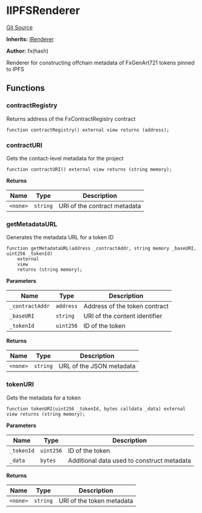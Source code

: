 # IIPFSRenderer
[Git Source](https://github.com/fxhash/fxhash-evm-contracts/blob/941c33e8dcf9e8d32ef010e754110434710b4bd3/src/interfaces/IIPFSRenderer.sol)

**Inherits:**
[IRenderer](/src/interfaces/IRenderer.sol/interface.IRenderer.md)

**Author:**
fx(hash)

Renderer for constructing offchain metadata of FxGenArt721 tokens pinned to IPFS


## Functions
### contractRegistry

Returns address of the FxContractRegistry contract


```solidity
function contractRegistry() external view returns (address);
```

### contractURI

Gets the contact-level metadata for the project


```solidity
function contractURI() external view returns (string memory);
```
**Returns**

|Name|Type|Description|
|----|----|-----------|
|`<none>`|`string`|URI of the contract metadata|


### getMetadataURL

Generates the metadata URL for a token ID


```solidity
function getMetadataURL(address _contractAddr, string memory _baseURI, uint256 _tokenId)
    external
    view
    returns (string memory);
```
**Parameters**

|Name|Type|Description|
|----|----|-----------|
|`_contractAddr`|`address`|Address of the token contract|
|`_baseURI`|`string`|URI of the content identifier|
|`_tokenId`|`uint256`|ID of the token|

**Returns**

|Name|Type|Description|
|----|----|-----------|
|`<none>`|`string`|URL of the JSON metadata|


### tokenURI

Gets the metadata for a token


```solidity
function tokenURI(uint256 _tokenId, bytes calldata _data) external view returns (string memory);
```
**Parameters**

|Name|Type|Description|
|----|----|-----------|
|`_tokenId`|`uint256`|ID of the token|
|`_data`|`bytes`|Additional data used to construct metadata|

**Returns**

|Name|Type|Description|
|----|----|-----------|
|`<none>`|`string`|URI of the token metadata|


